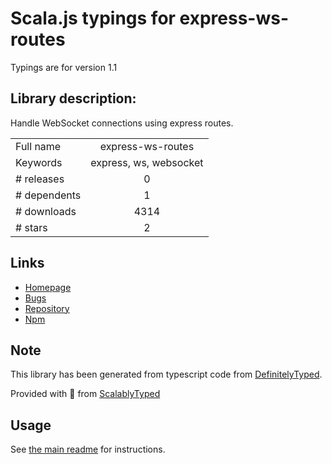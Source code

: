 
# Scala.js typings for express-ws-routes

Typings are for version 1.1

## Library description:
Handle WebSocket connections using express routes.

|                    |                 |
| ------------------ | :-------------: |
| Full name          | express-ws-routes |
| Keywords           | express, ws, websocket |
| # releases         | 0 |
| # dependents       | 1 |
| # downloads        | 4314 |
| # stars            | 2 |

## Links
- [Homepage](https://github.com/amekkawi/express-ws-routes)
- [Bugs](https://github.com/amekkawi/express-ws-routes/issues)
- [Repository](https://github.com/amekkawi/express-ws-routes)
- [Npm](https://www.npmjs.com/package/express-ws-routes)
    


## Note
This library has been generated from typescript code from [DefinitelyTyped](https://definitelytyped.org).

Provided with :purple_heart: from [ScalablyTyped](https://github.com/oyvindberg/ScalablyTyped)

## Usage
See [the main readme](../../readme.md) for instructions.


